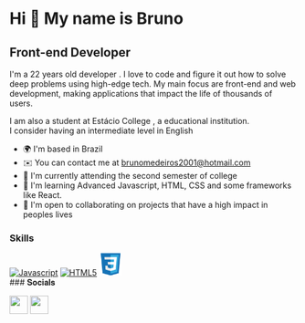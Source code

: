 Hi 👋 My name is Bruno
==========================

Front-end Developer
-----------------------------

I'm a 22 years old developer . I love to code and figure it out how to solve deep problems using high-edge tech. My main focus are front-end and web development, making applications that impact the life of thousands of users.

I am also a student at Estácio College , a educational institution. <br>
I consider having an intermediate level in English

* 🌍  I'm based in Brazil
* ✉️  You can contact me at [brunomedeiros2001@hotmail.com](mailto:brunomedeiros2001@hotmail.com)
* 🚀  I'm currently attending the second semester of college
* 🧠  I'm learning Advanced Javascript, HTML, CSS and some frameworks like React.
* 🤝  I'm open to collaborating on projects that have a high impact in peoples lives

### Skills

<p align="left">
<a href="https://developer.mozilla.org/en-US/docs/Web/JavaScript" target="_blank" rel="noreferrer"><img src="https://raw.githubusercontent.com/danielcranney/readme-generator/main/public/icons/skills/javascript-colored.svg" width="36" height="36" alt="Javascript" /></a>
<a href="https://developer.mozilla.org/en-US/docs/Glossary/HTML5" target="_blank" rel="noreferrer"><img src="https://raw.githubusercontent.com/danielcranney/readme-generator/main/public/icons/skills/html5-colored.svg" width="36" height="36" alt="HTML5" /></a>
<img src="https://raw.githubusercontent.com/devicons/devicon/master/icons/css3/css3-original.svg" alt="icone-css3" style="width: 40px">
  <br>
### 𝐒𝐨𝐜𝐢𝐚𝐥𝐬

<p align="left"> <a href="https://github.com/BrunoMedeiros01" target="_blank" rel="noreferrer"><img src="https://raw.githubusercontent.com/danielcranney/readme-generator/main/public/icons/socials/github-dark.svg" width="32" height="32" /></a> <a href="www.linkedin.com/in/bruno-medeiros-36b2b9256" target="_blank" rel="noreferrer"><img src="https://raw.githubusercontent.com/danielcranney/readme-generator/main/public/icons/socials/linkedin.svg" width="32" height="32" /></a </p>
